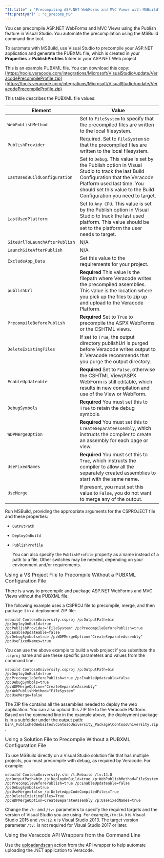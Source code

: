 ```yaml
---
"ft:title" : "Precompiling ASP.NET WebForms and MVC Views with MSBuild"
"ft:prettyUrl" : "c_precomp_MS"
---
```


You can precompile ASP.NET WebForms and MVC Views using the Publish feature in Visual Studio. You automate the precompilation using the MSBuild command-line tool.

To automate with MSBuild, use Visual Studio to precompile your ASP.NET application and generate the PUBXML file, which is created in your **Properties** \> **PublishProfiles** folder in your ASP.NET Web project.

This is an example PUBXML file. You can download this copy: [https://tools.veracode.com/integrations/Microsoft/VisualStudio/update/VeracodePrecompileProfile.zip](https://tools.veracode.com/integrations/Microsoft/VisualStudio/update/VeracodePrecompileProfile.zip)

This table describes the PUBXML file values:

|Element|Value|
|---|---|
|`WebPublishMethod`|Set to `FileSystem` to specify that the precompiled files are written to the local filesystem.|
|`PublishProvider`|Required. Set to `FileSystem` so that the precompiled files are written to the local filesystem.|
|`LastUsedBuildConfiguration`|Set to `Debug`. This value is set by the Publish option in Visual Studio to track the last Build Configuration that the Veracode Platform used last time. You should set this value to the Build Configuration you need to target.|
|`LastUsedPlatform`|Set to `Any CPU`. This value is set by the Publish option in Visual Studio to track the last used platform. This value should be set to the platform the user needs to target.|
|`SiteUrlToLaunchAfterPublish`|N/A|
|`LaunchSiteAfterPublish`|N/A|
|`ExcludeApp_Data`|Set this value to the requirements for your project.|
|`publishUrl`|**Required** This value is the filepath where Veracode writes the precompiled assemblies. This value is the location where you pick up the files to zip up and upload to the Veracode Platform.|
|`PrecompileBeforePublish`|**Required** Set to `True` to precompile the ASPX WebForms or the CSHTML views.|
|`DeleteExistingFiles`|If set to `True`, the output directory publishUrl is purged before Veracode writes output to it. Veracode recommends that you purge the output directory.|
|`EnableUpdateable`|**Required** Set to `False`, otherwise the CSHTML View/ASPX WebForm is still editable, which results in new compilation and use of the View or WebForm.|
|`DebugSymbols`|**Required** You must set this to `True` to retain the debug symbols.|
|`WDPMergeOption`|**Required** You must set this to `CreateSeparateAssembly`, which instructs the compiler to create an assembly for each page or view.|
|`UseFixedNames`|**Required** You must set this to `True`, which instructs the compiler to allow all the separately created assemblies to start with the same name.|
|`UseMerge`|If present, you must set this value to `False`, you do not want to merge any of the output.|

Run MSBuild, providing the appropriate arguments for the CSPROJECT file and these properties:

-   `OutPutPath`
-   `DeployOnBuild`
-   `PublishProfile`

    You can also specify the `PublishProfile` property as a name instead of a path to a file. Other switches may be needed, depending on your environment and/or requirements.


<p><span style="font-size: medium;">Using a VS Project File to Precompile Without a PUBXML Configuration File</span></p>

There is a way to precompile and package ASP.NET WebForms and MVC Views without the PUBXML file.

The following example uses a CSPROJ file to precompile, merge, and then package it in a deployment ZIP file:

```
msbuild ContosoUniversity.csproj /p:OutputPath=bin /p:DeployOnBuild=true
/p:PublishProvider="FileSystem" /p:PrecompileBeforePublish=true /p:EnableUpdateable=false
/p:DebugSymbols=true /p:WDPMergeOption="CreateSeparateAssembly"
/p:UseFixedNames=true
```

You can use the above example to build a web project if you substitute the `.csproj` name and use these specific parameters and values from the command line:

```
msbuild ContosoUniversity.csproj /p:OutputPath=bin /p:DeployOnBuild=true
/p:PrecompileBeforePublish=true /p:EnableUpdateable=false /p:DebugSymbols=true
/p:WDPMergeOption="CreateSeparateAssembly" /p:WebPublishMethod="FileSystem"
/p:UseMerge=false
```

The ZIP file contains all the assemblies needed to deploy the web application. You can also upload this ZIP file to the Veracode Platform. Based on the command line in the example above, the deployment package is in a subfolder under the output path: `bin\_PublishedWebsites\ContosoUniversity_Package\ContosoUniversity.zip`.

<p><span style="font-size: medium;">Using a Solution File to Precompile Without a PUBXML Configuration File</span></p>

To use MSBuild directly on a Visual Studio solution file that has multiple projects, you must precompile with debug, as required by Veracode. For example:

```
msbuild ContosoUniversity.sln /t:Rebuild /tv:14.0
/p:OutputPath=bin /p:DeployOnBuild=true /p:WebPublishMethod=FileSystem
/p:PrecompileBeforePublish=true /p:EnableUpdateable=false /p:DebugSymbols=true
/p:UseMerge=false /p:DeleteAppCodeCompiledFiles=True /p:DeleteExistingFiles=True
/p:WDPMergeOption=CreateSeparateAssembly /p:UseFixedNames=true
```

Change the `/t:` and `/tv:` parameters to specify the required targets and the version of Visual Studio you are using. For example,`/tv:14.0` is Visual Studio 2015 and `/tv:12.0` is Visual Studio 2013. The target version parameter `/tv:` is not required for Visual Studio 2017 or later.

<p><span style="font-size: medium;">Using the Veracode API Wrappers from the Command Line</span></p>

Use the [uploadandscan](https://docs.veracode.com/r/c_wrapper_composite_actions) action from the API wrapper to help automate uploading the .NET application to Veracode.
